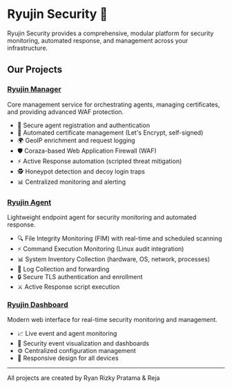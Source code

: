 # Ryujin Security 🐉

Ryujin Security provides a comprehensive, modular platform for security monitoring, automated response, and management across your infrastructure.

## Our Projects

### [Ryujin Manager](https://github.com/ryujin-security/ryujin-manager)
Core management service for orchestrating agents, managing certificates, and providing advanced WAF protection.
- 🔐 Secure agent registration and authentication
- 📜 Automated certificate management (Let's Encrypt, self-signed)
- 🌍 GeoIP enrichment and request logging
- 🛡️ Coraza-based Web Application Firewall (WAF)
- ⚡ Active Response automation (scripted threat mitigation)
- 🕵️ Honeypot detection and decoy login traps
- 📊 Centralized monitoring and alerting

### [Ryujin Agent](https://github.com/ryujin-security/ryujin-agent)
Lightweight endpoint agent for security monitoring and automated response.
- 🔍 File Integrity Monitoring (FIM) with real-time and scheduled scanning
- ⚡ Command Execution Monitoring (Linux audit integration)
- 📊 System Inventory Collection (hardware, OS, network, processes)
- 📝 Log Collection and forwarding
- 🔒 Secure TLS authentication and enrollment
- ⚔️ Active Response script execution

### [Ryujin Dashboard](https://github.com/ryujin-security/ryujin-dashboard)
Modern web interface for real-time security monitoring and management.
- 📈 Live event and agent monitoring
- 🎯 Security event visualization and dashboards
- ⚙️ Centralized configuration management
- 📱 Responsive design for all devices

---

All projects are created by Ryan Rizky Pratama & Reja
